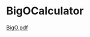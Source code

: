 # BigOCalculator


[BigO.pdf](https://github.com/SevvalBayramli/BigOCalculator/files/9020855/BigO.pdf)
